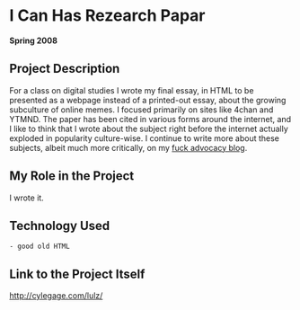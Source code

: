 # I Can Has Rezearch Papar

**Spring 2008**

## Project Description

For a class on digital studies I wrote my final essay, in HTML to be presented as a webpage instead of a printed-out essay, about the growing subculture of online memes. I focused primarily on sites like 4chan and YTMND. The paper has been cited in various forms around the internet, and I like to think that I wrote about the subject right before the internet actually exploded in popularity culture-wise. I continue to write more about these subjects, albeit much more critically, on my [fuck advocacy blog](http://fuckadvocacy.com/).

## My Role in the Project

I wrote it.

## Technology Used

	- good old HTML

## Link to the Project Itself

http://cylegage.com/lulz/